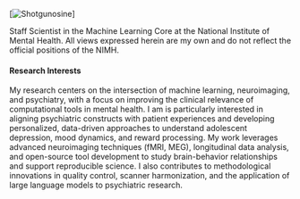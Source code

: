 

[![Shotgunosine](https://img.shields.io/badge/Shotgunosine-github-blue%3Flogo%3Dgithub)]

Staff Scientist in the Machine Learning Core at the National Institute of Mental Health.
All views expressed herein are my own and do not reflect the official positions of the NIMH.

#### Research Interests

My research centers on the intersection of machine learning, neuroimaging, and psychiatry, with a focus on improving the clinical relevance of computational tools in mental health. I am is particularly interested in aligning psychiatric constructs with patient experiences and developing personalized, data-driven approaches to understand adolescent depression, mood dynamics, and reward processing. My work leverages advanced neuroimaging techniques (fMRI, MEG), longitudinal data analysis, and open-source tool development to study brain-behavior relationships and support reproducible science. I also contributes to methodological innovations in quality control, scanner harmonization, and the application of large language models to psychiatric research.